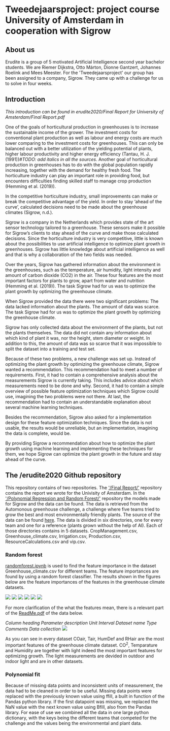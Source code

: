 # Tweedejaarsproject: project course University of Amsterdam in cooperation with Sigrow
## About us
Erudite is a group of 5 motivated Artificial Intelligence second year bachelor students. We are Riemer Dijkstra, Otto Márton, Dionne Gantzert, Johannes Roelink and Mees Meester. For the 'Tweedejaarsproject' our group has been assigned to a company, Sigrow. They came up with a challenge for us to solve in four weeks.

## Introduction
*This introduction can be found in erudite2020/Final Report for University of Amsterdam/Final Report.pdf*

One of the goals of horticultural production in greenhouses is to increase the sustainable income of the grower. The investment costs for conventional plant production as well as labour and energy costs are much lower comparing to the investment costs for greenhouses. This can only be balanced out with a better utilization of the yielding potential of plants, higher labour productivity and higher energy efficiency (Tantau, H. J. (1991))*#TODO: add italics in all the sources*. Another goal of horticultural production in greenhouses has to do with the global population rapidly increasing, together with the demand for healthy fresh food. The horticulture industry can play an important role in providing food, but encounters difficulties finding skilled staff to manage crop production (Hemming et al. (2019)).

In the competitive horticulture industry, small improvements can make or break the competitive advantage of the yield. In order to stay ‘ahead of the curve’, calculated decisions need to be made about the greenhouse climates (Sigrow, n.d.).

Sigrow is a company in the Netherlands which provides state of the art sensor technology tailored to a greenhouse. These sensors make it possible for Sigrow’s clients to stay ahead of the curve and make those calculated decisions. Since the horticulture industry is very competitive, little is known about the possibilities to use artificial intelligence to optimize plant growth in greenhouses. Sigrow has little knowledge about artificial intelligence as well and that is why a collaboration of the two fields was needed.

Over the years, Sigrow has gathered information about the environment in the greenhouses, such as the temperature, air humidity, light intensity and amount of carbon dioxide (CO2) in the air. These four features are the most important factors for plants to grow, apart from water and nutrition (Hemming et al. (2019)). The task Sigrow had for us was to optimize the plant growth by optimizing the greenhouse climate.

When Sigrow provided the data there were two significant problems:
The data lacked information about the plants.
The amount of data was scarce. The task Sigrow had for us was to optimize the plant growth by optimizing the greenhouse climate.

Sigrow has only collected data about the environment of the plants, but not the plants themselves. The data did not contain any information about which kind of plant it was, nor the height, stem diameter or weight. In addition to this, the amount of data was so scarce that it was impossible to split the dataset into a training and test set.

Because of these two problems, a new challenge was set up. Instead of optimizing the plant growth by optimizing the greenhouse climate, Sigrow wanted a recommendation. This recommendation had to meet a number of requirements. First, it had to contain a comprehensive analysis about the measurements Sigrow is currently taking. This includes advice about which measurements need to be done and why. Second, it had to contain a simple overview of possible feature optimization techniques which Sigrow could use, imagining the two problems were not there. At last, the recommendation had to contain an understandable explanation about several machine learning techniques.

Besides the recommendation, Sigrow also asked for a implementation design for these feature optimization techniques. Since the data is not usable, the results would be unreliable, but an implementation, imagining the data is complete, would be.

By providing Sigrow a recommendation about how to optimize the plant growth using machine learning and implementing these techniques for them, we hope Sigrow can optimize the plant growth in the future and stay ahead of the curve.

## The /erudite2020 Github repository
This repository contains of two repositories. The ['/Final Report/'](<Final Report/>) repository contains the report we wrote for the Univisity of Amsterdam. In the ['/Polynomial Regression and Random Forest/'](<Polynomial Regression and Random Forest/>) repository the models made for Sigrow and the data can be found. The data is retrieved from the Automonous greenhouse challenge, a challenge where five teams tried to grow the best and most environmentally friendly plants. The source of the data can be found [here](https://data.4tu.nl/repository/uuid:e4987a7b-04dd-4c89-9b18-883aad30ba9a#DATA). The data is divided in six directories, one for every team and one for a reference (plants grown without the help of AI). Each of those directories contains in 5 datasets. CropManagement.csv, Greenhouse_climate.csv, Irrigation.csv, Production.csv, ResourceCalculations.csv and vip.csv. 

### Random forest
[randomforest.ipynb](<Polynomial Regression and Random Forest/randomforest.ipynb/>) is used to find the feature importance in the dataset Greenhouse_climate.csv for different teams. The feature importances are found by using a random forest classifier. The results shown in the figures below are the feature importances of the features in the greenhouse climate datasets.

![](https://imgur.com/mMthsX6.png) ![](https://imgur.com/xPIJtlk.png) 
![](https://imgur.com/ABIU4m2.png) ![](https://imgur.com/mbGukqX.png)
![](https://imgur.com/5gauDK6.png) ![](https://imgur.com/jIrGrvA.png) 

For more clarification of the what the features mean, there is a relevant part of the [ReadMe.pdf](<Polynomial Regression and Random Forest/data/DataReadMe.pdf/>) of the data below.

*Column heading Parameter description Unit Interval Dataset name Type Comments Data collection*
![](https://imgur.com/iAl45aq.png)

As you can see in every dataset COair, Tair, HumDef and RHair are the most important features of the greenhouse climate dataset. CO$^2$, Temparature and Humidity are together with light indeed the most important features for optimizing growth. The light measurements are devided in outdoor and indoor light and are in other datasets.
### Polynomial fit
Because of missing data points and inconsistent units of measurement, the data had to be cleaned in order to be useful. Missing data points were replaced with the previously known value using ffill, a built in function of the Pandas python library. If the first datapoint was missing, we replaced the NaN value with the next known value using Bfill, also from the Pandas library. For ease of use we combined all the data in one large python dictionary, with the keys being the different teams that competed for the challenge and the values being the environmental and plant data.


